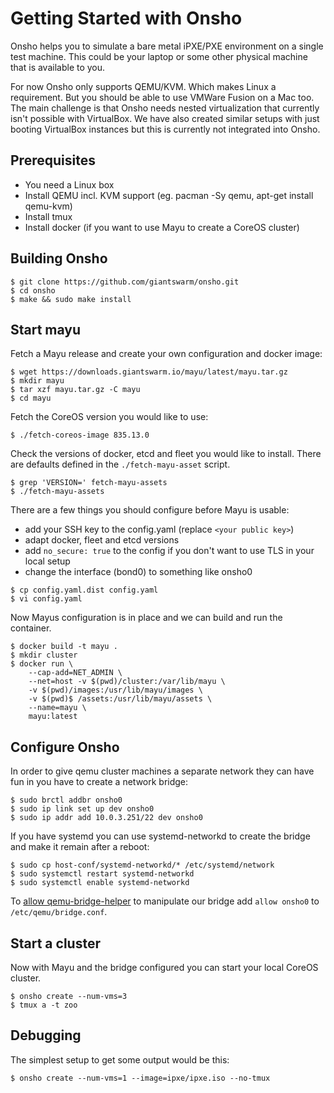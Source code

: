 # Getting Started with Onsho

Onsho helps you to simulate a bare metal iPXE/PXE environment on a single test machine. This could be your laptop or some other physical machine that is available to you.

For now Onsho only supports QEMU/KVM. Which makes Linux a requirement. But you should be able to use VMWare Fusion on a Mac too. The main challenge is that Onsho needs nested virtualization that currently isn't possible with VirtualBox. We have also created similar setups with just booting VirtualBox instances but this is currently not integrated into Onsho.

## Prerequisites

 * You need a Linux box
 * Install QEMU incl. KVM support (eg. pacman -Sy qemu, apt-get install qemu-kvm)
 * Install tmux
 * Install docker (if you want to use Mayu to create a CoreOS cluster)

## Building Onsho

```nohighlight
$ git clone https://github.com/giantswarm/onsho.git
$ cd onsho
$ make && sudo make install
```

## Start mayu

Fetch a Mayu release and create your own configuration and docker image:

```nohighlight
$ wget https://downloads.giantswarm.io/mayu/latest/mayu.tar.gz
$ mkdir mayu
$ tar xzf mayu.tar.gz -C mayu
$ cd mayu
```

Fetch the CoreOS version you would like to use:

```nohighlight
$ ./fetch-coreos-image 835.13.0
```

Check the versions of docker, etcd and fleet you would like to install. There are defaults defined in the `./fetch-mayu-asset` script.

```nohighlight
$ grep 'VERSION=' fetch-mayu-assets
$ ./fetch-mayu-assets
```

There are a few things you should configure before Mayu is usable:

 * add your SSH key to the config.yaml (replace `<your public key>`)
 * adapt docker, fleet and etcd versions
 * add `no_secure: true` to the config if you don't want to use TLS in your local setup
 * change the interface (bond0) to something like onsho0

```nohighlight
$ cp config.yaml.dist config.yaml
$ vi config.yaml
```

Now Mayus configuration is in place and we can build and run the container.

```nohighlight
$ docker build -t mayu .
$ mkdir cluster
$ docker run \
    --cap-add=NET_ADMIN \
    --net=host -v $(pwd)/cluster:/var/lib/mayu \
    -v $(pwd)/images:/usr/lib/mayu/images \
    -v $(pwd)$ /assets:/usr/lib/mayu/assets \
    --name=mayu \
    mayu:latest
```

## Configure Onsho

In order to give qemu cluster machines a separate network they can have fun in you have to create a network bridge:

```nohighlight
$ sudo brctl addbr onsho0
$ sudo ip link set up dev onsho0
$ sudo ip addr add 10.0.3.251/22 dev onsho0
```

If you have systemd you can use systemd-networkd to create the bridge and make it remain after a reboot:

```nohighlight
$ sudo cp host-conf/systemd-networkd/* /etc/systemd/network
$ sudo systemctl restart systemd-networkd
$ sudo systemctl enable systemd-networkd
```

To [allow qemu-bridge-helper](http://wiki.qemu.org/Features-Done/HelperNetworking#Setup) to manipulate our bridge add `allow onsho0` to `/etc/qemu/bridge.conf`.

## Start a cluster

Now with Mayu and the bridge configured you can start your local CoreOS cluster.

```nohighlight
$ onsho create --num-vms=3
$ tmux a -t zoo
```

## Debugging

The simplest setup to get some output would be this:

```nohighlight
$ onsho create --num-vms=1 --image=ipxe/ipxe.iso --no-tmux
```
